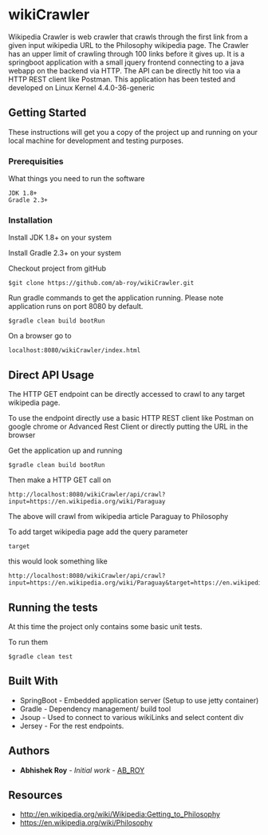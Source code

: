 # wikiCrawler
Wikipedia Crawler is web crawler that crawls through the first link from a given input wikipedia URL to the Philosophy wikipedia page.
The Crawler has an upper limit of crawling through 100 links before it gives up.
It is a springboot application with a small jquery frontend connecting to a java webapp on the backend via HTTP.
The API can be directly hit too via a HTTP REST client like Postman.
This application has been tested and developed on Linux Kernel 4.4.0-36-generic

## Getting Started

These instructions will get you a copy of the project up and running on your local machine for development and testing purposes.

### Prerequisities

What things you need to run the software

```
JDK 1.8+
Gradle 2.3+
```

### Installation

Install JDK 1.8+ on your system

Install Gradle 2.3+ on your system

Checkout project from gitHub

```
$git clone https://github.com/ab-roy/wikiCrawler.git
```

Run gradle commands to get the application running. Please note application runs on port 8080 by default.

```
$gradle clean build bootRun
```

On a browser go to

```
localhost:8080/wikiCrawler/index.html
```

## Direct API Usage

The HTTP GET endpoint can be directly accessed to crawl to any target wikipedia page.

To use the endpoint directly use a basic HTTP REST client like Postman on google chrome or Advanced Rest Client or directly putting the URL in the browser

Get the application up and running

```
$gradle clean build bootRun
```

Then make a HTTP GET call on

```
http://localhost:8080/wikiCrawler/api/crawl?input=https://en.wikipedia.org/wiki/Paraguay
```

The above will crawl from wikipedia article Paraguay to Philosophy

To add target wikipedia page add the query parameter 
```
target
```

this would look something like 

```
http://localhost:8080/wikiCrawler/api/crawl?input=https://en.wikipedia.org/wiki/Paraguay&target=https://en.wikipedia.org/wiki/State_(polity)
```

## Running the tests

At this time the project only contains some basic unit tests.

To run them

```
$gradle clean test
```

## Built With

* SpringBoot - Embedded application server (Setup to use jetty container)
* Gradle - Dependency management/ build tool
* Jsoup - Used to connect to various wikiLinks and select content div
* Jersey - For the rest endpoints.

## Authors

* **Abhishek Roy** - *Initial work* - [AB_ROY](https://github.com/ab-roy)

## Resources

* http://en.wikipedia.org/wiki/Wikipedia:Getting_to_Philosophy
* https://en.wikipedia.org/wiki/Philosophy
